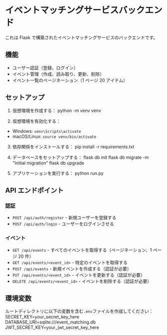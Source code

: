 # イベントマッチングサービスバックエンド

これは Flask で構築されたイベントマッチングサービスのバックエンドです。

## 機能

- ユーザー認証（登録、ログイン）
- イベント管理（作成、読み取り、更新、削除）
- イベント一覧のページネーション（1 ページ 20 アイテム）

## セットアップ

1. 仮想環境を作成する：
   python -m venv venv

2. 仮想環境を有効化する：

- Windows: `venv\Scripts\activate`
- macOS/Linux: `source venv/bin/activate`

3. 依存関係をインストールする：
   pip install -r requirements.txt

4. データベースをセットアップする：
   flask db init
   flask db migrate -m "Initial migration"
   flask db upgrade

5. アプリケーションを実行する：
   python run.py

## API エンドポイント

### 認証

- `POST /api/auth/register` - 新規ユーザーを登録する
- `POST /api/auth/login` - ユーザーをログインさせる

### イベント

- `GET /api/events` - すべてのイベントを取得する（ページネーション、1 ページ 20 件）
- `GET /api/events/<event_id>` - 特定のイベントを取得する
- `POST /api/events` - 新規イベントを作成する（認証が必要）
- `PUT /api/events/<event_id>` - イベントを更新する（認証が必要）
- `DELETE /api/events/<event_id>` - イベントを削除する（認証が必要）

## 環境変数

ルートディレクトリに以下の変数を含む`.env`ファイルを作成してください：
SECRET_KEY=your_secret_key_here
DATABASE_URI=sqlite:///event_matching.db
JWT_SECRET_KEY=your_jwt_secret_key_here
